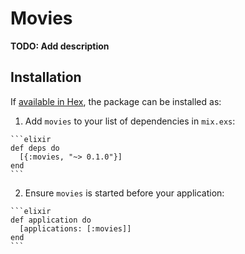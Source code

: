 # Movies

**TODO: Add description**

## Installation

If [available in Hex](https://hex.pm/docs/publish), the package can be installed as:

  1. Add `movies` to your list of dependencies in `mix.exs`:

    ```elixir
    def deps do
      [{:movies, "~> 0.1.0"}]
    end
    ```

  2. Ensure `movies` is started before your application:

    ```elixir
    def application do
      [applications: [:movies]]
    end
    ```

